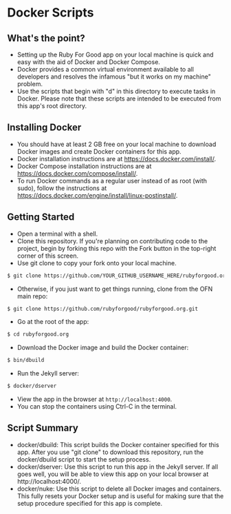 # Docker Scripts

## What's the point?
* Setting up the Ruby For Good app on your local machine is quick and easy with the aid of Docker and Docker Compose.
* Docker provides a common virtual environment available to all developers and resolves the infamous "but it works on my machine" problem.
* Use the scripts that begin with "d" in this directory to execute tasks in Docker.  Please note that these scripts are intended to be executed from this app's root directory.

## Installing Docker
* You should have at least 2 GB free on your local machine to download Docker images and create Docker containers for this app.
* Docker installation instructions are at https://docs.docker.com/install/.
* Docker Compose installation instructions are at https://docs.docker.com/compose/install/.
* To run Docker commands as a regular user instead of as root (with sudo), follow the instructions at https://docs.docker.com/engine/install/linux-postinstall/.

## Getting Started
* Open a terminal with a shell.
* Clone this repository. If you're planning on contributing code to the project, begin by forking this repo with the Fork button in the top-right corner of this screen.
* Use git clone to copy your fork onto your local machine.
```sh
$ git clone https://github.com/YOUR_GITHUB_USERNAME_HERE/rubyforgood.org
```
* Otherwise, if you just want to get things running, clone from the OFN main repo:

```sh
$ git clone https://github.com/rubyforgood/rubyforgood.org.git
```
* Go at the root of the app:

```sh
$ cd rubyforgood.org
```
* Download the Docker image and build the Docker container:
```sh
$ bin/dbuild
```
* Run the Jekyll server:

```sh
$ docker/dserver
```
* View the app in the browser at `http://localhost:4000`.
* You can stop the containers using Ctrl-C in the terminal.

## Script Summary
* docker/dbuild: This script builds the Docker container specified for this app.  After you use "git clone" to download this repository, run the docker/dbuild script to start the setup process.
* docker/dserver: Use this script to run this app in the Jekyll server.  If all goes well, you will be able to view this app on your local browser at http://localhost:4000/.
* docker/nuke: Use this script to delete all Docker images and containers.  This fully resets your Docker setup and is useful for making sure that the setup procedure specified for this app is complete.
